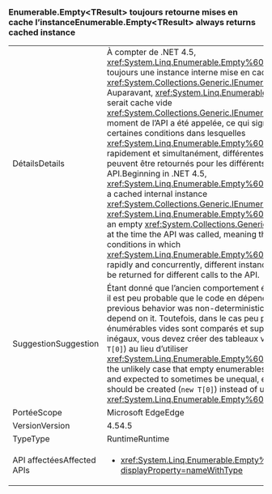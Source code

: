 ### <a name="enumerableemptylttresultgt-always-returns-cached-instance"></a><span data-ttu-id="73b07-101">Enumerable.Empty&lt;TResult&gt; toujours retourne mises en cache l’instance</span><span class="sxs-lookup"><span data-stu-id="73b07-101">Enumerable.Empty&lt;TResult&gt; always returns cached instance</span></span>

|   |   |
|---|---|
|<span data-ttu-id="73b07-102">Détails</span><span class="sxs-lookup"><span data-stu-id="73b07-102">Details</span></span>|<span data-ttu-id="73b07-103">À compter de .NET 4.5, <xref:System.Linq.Enumerable.Empty%60%601> retourne toujours une instance interne mise en cache <xref:System.Collections.Generic.IEnumerable%601>. Auparavant, <xref:System.Linq.Enumerable.Empty%60%601> serait cache vide <xref:System.Collections.Generic.IEnumerable%601> au moment de l’API a été appelée, ce qui signifie que dans certaines conditions dans lesquelles <xref:System.Linq.Enumerable.Empty%60%601> a été appelé rapidement et simultanément, différentes instances du type peuvent être retournés pour les différents appels à la API.</span><span class="sxs-lookup"><span data-stu-id="73b07-103">Beginning in .NET 4.5, <xref:System.Linq.Enumerable.Empty%60%601> always returns a cached internal instance <xref:System.Collections.Generic.IEnumerable%601>.Previously, <xref:System.Linq.Enumerable.Empty%60%601> would cache an empty <xref:System.Collections.Generic.IEnumerable%601> at the time the API was called, meaning that in some conditions in which <xref:System.Linq.Enumerable.Empty%60%601> was called rapidly and concurrently, different instances of the type could be returned for different calls to the API.</span></span>|
|<span data-ttu-id="73b07-104">Suggestion</span><span class="sxs-lookup"><span data-stu-id="73b07-104">Suggestion</span></span>|<span data-ttu-id="73b07-105">Étant donné que l’ancien comportement était non déterministe, il est peu probable que le code en dépende.</span><span class="sxs-lookup"><span data-stu-id="73b07-105">Because the previous behavior was non-deterministic, code is unlikely to depend on it.</span></span> <span data-ttu-id="73b07-106">Toutefois, dans le cas peu probable où des énumérables vides sont comparés et supposés être parfois inégaux, vous devez créer des tableaux vides explicites (<code>new T[0]</code>) au lieu d’utiliser <xref:System.Linq.Enumerable.Empty%60%601>.</span><span class="sxs-lookup"><span data-stu-id="73b07-106">However, in the unlikely case that empty enumerables are being compared and expected to sometimes be unequal, explicit empty arrays should be created (<code>new T[0]</code>) instead of using <xref:System.Linq.Enumerable.Empty%60%601>.</span></span>|
|<span data-ttu-id="73b07-107">Portée</span><span class="sxs-lookup"><span data-stu-id="73b07-107">Scope</span></span>|<span data-ttu-id="73b07-108">Microsoft Edge</span><span class="sxs-lookup"><span data-stu-id="73b07-108">Edge</span></span>|
|<span data-ttu-id="73b07-109">Version</span><span class="sxs-lookup"><span data-stu-id="73b07-109">Version</span></span>|<span data-ttu-id="73b07-110">4.5</span><span class="sxs-lookup"><span data-stu-id="73b07-110">4.5</span></span>|
|<span data-ttu-id="73b07-111">Type</span><span class="sxs-lookup"><span data-stu-id="73b07-111">Type</span></span>|<span data-ttu-id="73b07-112">Runtime</span><span class="sxs-lookup"><span data-stu-id="73b07-112">Runtime</span></span>|
|<span data-ttu-id="73b07-113">API affectées</span><span class="sxs-lookup"><span data-stu-id="73b07-113">Affected APIs</span></span>|<ul><li><xref:System.Linq.Enumerable.Empty%60%601?displayProperty=nameWithType></li></ul>|


